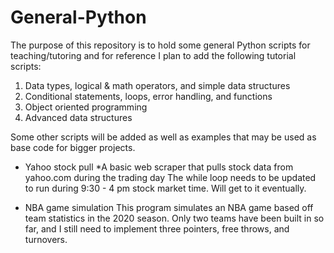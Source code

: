 # General-Python

The purpose of this repository is to hold some general Python scripts for teaching/tutoring and for reference
I plan to add the following tutorial scripts:

1. Data types, logical & math operators, and simple data structures
2. Conditional statements, loops, error handling, and functions
3. Object oriented programming
4. Advanced data structures

Some other scripts will be added as well as examples that may be used as base code for bigger projects.

- Yahoo stock pull
  *A basic web scraper that pulls stock data from yahoo.com during the trading day
   The while loop needs to be updated to run during 9:30 - 4 pm stock market time.  Will get to it eventually.
   
 - NBA game simulation
   This program simulates an NBA game based off team statistics in the 2020 season.  Only two teams have been built in so far, and I still need to implement three pointers, free      throws, and turnovers.  
